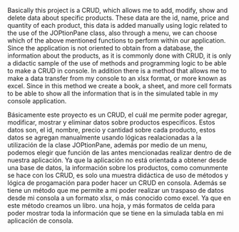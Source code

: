 Basically this project is a CRUD, which allows me to add, modify, show and delete data about specific products. These data are the id, name, price and quantity of each product,
this data is added manually using logic related to the use of the JOPtionPane class, also through a menu, we can choose which of the above mentioned functions to perform within our application. 
Since the application is not oriented to obtain from a database, the information about the products, as it is commonly done with CRUD, it is only a didactic sample of the use of 
methods and programming logic to be able to make a CRUD in console. In addition there is a method that allows me to make a data transfer from my console to an xlsx format, or more known as 
excel. Since in this method we create a book, a sheet, and more cell formats to be able to show all the information that is in the simulated table in my console application.

Básicamente este proyecto es un CRUD, el cuál me permite poder agregar, modificar, mostrar y eliminar datos sobre productos especificos. Estos datos son, el id, nombre, precio y cantidad sobre cada producto,
estos datos se agregan manualmente usando lógicas realacionadas a la utilización de la clase JOPtionPane, además por medio de un menu, podemos elegir que función de las antes mencionadas realizar dentro de de 
nuestra aplicación. Ya que la aplicación no está orientada a obtener desde una base de datos, la información sobre los productos, como comunmente se hace con los CRUD, es solo una muestra didáctica de uso de 
métodos y lógica de progamación para poder hacer un CRUD en consola. Además se tiene un método que me permite a mi poder realizar un traspaso de datos desde mi consola a un formato xlsx, o más conocido como 
excel. Ya que en este método creamos un libro. una hoja, y más formatos de celda para poder mostrar toda la información que se tiene en la simulada tabla en mi aplicacíón de consola.
